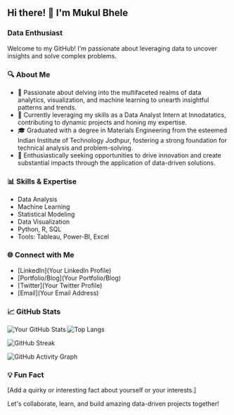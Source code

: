 ## Hi there! 👋 I'm Mukul Bhele

### Data Enthusiast

Welcome to my GitHub! I'm passionate about leveraging data to uncover insights and solve complex problems.

### 🔍 About Me
- 🌱 Passionate about delving into the multifaceted realms of data analytics, visualization, and machine learning to unearth insightful patterns and trends.
- 💼 Currently leveraging my skills as a Data Analyst Intern at Innodatatics, contributing to dynamic projects and honing my expertise.
- 🎓 Graduated with a degree in Materials Engineering from the esteemed Indian Institute of Technology Jodhpur, fostering a strong foundation for technical analysis and problem-solving.
- 🚀 Enthusiastically seeking opportunities to drive innovation and create substantial impacts through the application of data-driven solutions.

### 📊 Skills & Expertise
- Data Analysis
- Machine Learning
- Statistical Modeling
- Data Visualization
- Python, R, SQL
- Tools: Tableau, Power-BI, Excel

### 🌐 Connect with Me
- [LinkedIn](Your LinkedIn Profile)
- [Portfolio/Blog](Your Portfolio/Blog)
- [Twitter](Your Twitter Profile)
- [Email](Your Email Address)

### 📈 GitHub Stats
<img align="left" src="https://github-readme-stats.vercel.app/api?username=mukul-bhele&show_icons=true&theme=radical" alt="Your GitHub Stats" />

![Top Langs](https://github-readme-stats.vercel.app/api/top-langs/?username=mukul-bhele&layout=compact&theme=radical)

![GitHub Streak](https://github-readme-streak-stats.herokuapp.com/?user=mukul-bhele&theme=radical)

![GitHub Activity Graph](https://activity-graph.herokuapp.com/graph?username=mukul-bhele&theme=radical)



### 💡 Fun Fact
[Add a quirky or interesting fact about yourself or your interests.]

Let's collaborate, learn, and build amazing data-driven projects together!
